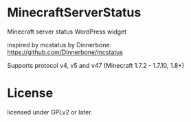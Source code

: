 MinecraftServerStatus
=====================

Minecraft server status WordPress widget

inspired by mcstatus by Dinnerbone: https://github.com/Dinnerbone/mcstatus

Supports protocol v4, v5 and v47 (Minecraft 1.7.2 - 1.7.10, 1.8+)


License
=====================

licensed under GPLv2 or later.